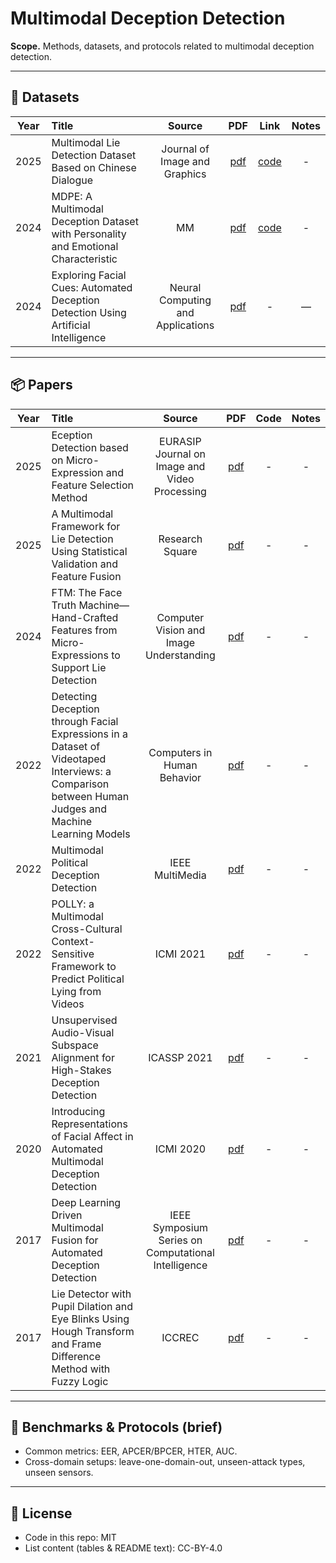 # Multimodal Deception Detection

**Scope.** Methods, datasets, and protocols related to multimodal deception detection.



---

## 📄 Datasets

| Year | Title | Source | PDF | Link | Notes |
|:---:|:------|:-----:|:---------:|:----:|:-----:|
| 2025 | Multimodal Lie Detection Dataset Based on Chinese Dialogue | Journal of Image and Graphics | [pdf](https://arxiv.org/abs/2407.12274)| [code](https://aip.seu.edu.cn/2024/1219/c54084a515309/page.htm) | - |
| 2024 | MDPE: A Multimodal Deception Dataset with Personality and Emotional Characteristic | MM | [pdf](https://arxiv.org/abs/2407.12274) | [code](https://github.com/cai-cong/MDPE) | - |
| 2024 | Exploring Facial Cues: Automated Deception Detection Using Artificial Intelligence | Neural Computing and Applications | [pdf](https://link.springer.com/article/10.1007/s00521-024-09811-x) | - | — | - |

---

## 📦 Papers

| Year | Title | Source | PDF | Code | Notes |
|:---:|:------|:-----:|:---------:|:----:|:-----:|
| 2025 | Eception Detection based on Micro-Expression and Feature Selection Method | EURASIP Journal on Image and Video Processing| [pdf](https://link.springer.com/article/10.1186/s13640-025-00674-3)| - | - |
| 2025 | A Multimodal Framework for Lie Detection Using Statistical Validation and Feature Fusion | Research Square| [pdf](https://www.researchsquare.com/article/rs-6573656/v1)| - | - |
| 2024 | FTM: The Face Truth Machine—Hand-Crafted Features from Micro-Expressions to Support Lie Detection | Computer Vision and Image Understanding | [pdf](https://www.sciencedirect.com/science/article/pii/S1077314224002698)| - | - |
| 2022 | Detecting Deception through Facial Expressions in a Dataset of Videotaped Interviews: a Comparison between Human Judges and Machine Learning Models | Computers in Human Behavior| [pdf](https://www.sciencedirect.com/science/article/abs/pii/S0747563221003861)| - | - |
| 2022 | Multimodal Political Deception Detection |  IEEE MultiMedia | [pdf](https://ieeexplore.ieee.org/abstract/document/9310253)| - | - |
| 2022 | POLLY: a Multimodal Cross-Cultural Context-Sensitive Framework to Predict Political Lying from Videos |  ICMI 2021 | [pdf](https://dl.acm.org/doi/10.1145/3536221.3556617)| - | - |
| 2021 | Unsupervised Audio-Visual Subspace Alignment for High-Stakes Deception Detection | ICASSP 2021 | [pdf](https://ieeexplore.ieee.org/abstract/document/9413550)| - | - |
| 2020 | Introducing Representations of Facial Affect in Automated Multimodal Deception Detection | ICMI 2020 | [pdf](https://dl.acm.org/doi/abs/10.1145/3382507.3418864)| - | - |
| 2017 | Deep Learning Driven Multimodal Fusion for Automated Deception Detection |  IEEE Symposium Series on Computational Intelligence | [pdf](https://ieeexplore.ieee.org/document/8285382)| - | - |
| 2017 | Lie Detector with Pupil Dilation and Eye Blinks Using Hough Transform and Frame Difference Method with Fuzzy Logic | ICCREC | [pdf](https://ieeexplore.ieee.org/document/8226697) | - | - |
---

## 🧪 Benchmarks & Protocols (brief)
- Common metrics: EER, APCER/BPCER, HTER, AUC.
- Cross-domain setups: leave-one-domain-out, unseen-attack types, unseen sensors.

---

## 📜 License
- Code in this repo: MIT  
- List content (tables & README text): CC-BY-4.0

